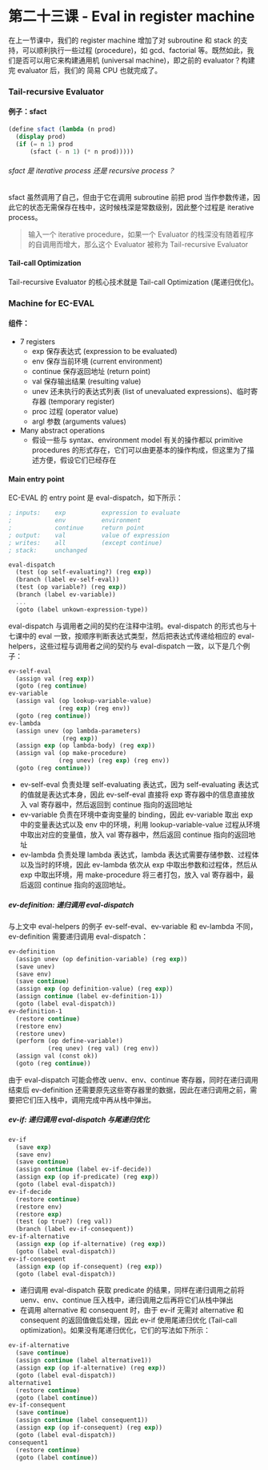 # 第二十三课 - Eval in register machine

在上一节课中，我们的 register machine 增加了对 subroutine 和 stack 的支持，可以顺利执行一些过程 \(procedure\)，如 gcd、factorial 等。既然如此，我们是否可以用它来构建通用机 \(universal machine\)，即之前的 evaluator？构建完 evaluator 后，我们的 简易 CPU 也就完成了。

### Tail-recursive Evaluator

#### 例子：sfact

```scheme
(define sfact (lambda (n prod)
  (display prod)
  (if (= n 1) prod
      (sfact (- n 1) (* n prod)))))
```

###### sfact 是 iterative process 还是 recursive process？

sfact 虽然调用了自己，但由于它在调用 subroutine 前把 prod 当作参数传递，因此它的状态无需保存在栈中，这时候栈深是常数级别，因此整个过程是 iterative process。

> 输入一个 iterative procedure，如果一个 Evaluator 的栈深没有随着程序的自调用而增大，那么这个 Evaluator 被称为 Tail-recursive Evaluator

#### Tail-call Optimization

Tail-recursive Evaluator 的核心技术就是 Tail-call Optimization \(尾递归优化\)。

### Machine for EC-EVAL

#### 组件：

* 7 registers
  * exp           保存表达式 \(expression to be evaluated\)
  * env           保存当前环境 \(current environment\)
  * continue  保存返回地址 \(return point\)
  * val            保存输出结果 \(resulting value\)
  * unev         还未执行的表达式列表 \(list of unevaluated expressions\)、临时寄存器 \(temporary register\)
  * proc          过程 \(operator value\)
  * argl           参数 \(arguments values\)
* Many abstract operations
  * 假设一些与 syntax、environment model 有关的操作都以 primitive procedures 的形式存在，它们可以由更基本的操作构成，但这里为了描述方便，假设它们已经存在

#### Main entry point

EC-EVAL 的 entry point 是 eval-dispatch，如下所示：

```scheme
; inputs:    exp          expression to evaluate
;            env          environment
;            continue     return point
; output:    val          value of expression
; writes:    all          (except continue)
; stack:     unchanged

eval-dispatch
  (test (op self-evaluating?) (reg exp))
  (branch (label ev-self-eval))
  (test (op variable?) (reg exp))
  (branch (label ev-variable))
  ...
  (goto (label unkown-expression-type))
```

eval-dispatch 与调用者之间的契约在注释中注明。eval-dispatch 的形式也与十七课中的 eval 一致，按顺序判断表达式类型，然后把表达式传递给相应的 eval-helpers，这些过程与调用者之间的契约与 eval-dispatch 一致，以下是几个例子：

```scheme
ev-self-eval
  (assign val (reg exp))
  (goto (reg continue)
ev-variable
  (assign val (op lookup-variable-value)
              (reg exp) (reg env))
  (goto (reg continue))
ev-lambda
  (assign unev (op lambda-parameters)
               (reg exp))
  (assign exp (op lambda-body) (reg exp))
  (assign val (op make-procedure)
              (reg unev) (reg exp) (reg env))
  (goto (reg continue))
```

* ev-self-eval 负责处理 self-evaluating 表达式，因为 self-evaluating 表达式的值就是表达式本身，因此 ev-self-eval 直接将 exp 寄存器中的信息直接放入 val 寄存器中，然后返回到 continue 指向的返回地址
* ev-variable 负责在环境中查询变量的 binding，因此 ev-variable 取出 exp 中的变量表达式以及 env 中的环境，利用 lookup-variable-value 过程从环境中取出对应的变量值，放入 val 寄存器中，然后返回 continue 指向的返回地址
* ev-lambda 负责处理 lambda 表达式，lambda 表达式需要存储参数、过程体以及当时的环境，因此 ev-lambda 依次从 exp 中取出参数和过程体，然后从 exp 中取出环境，用 make-procedure 将三者打包，放入 val 寄存器中，最后返回 continue 指向的返回地址。

##### ev-definition: 递归调用 eval-dispatch

与上文中 eval-helpers 的例子 ev-self-eval、ev-variable 和 ev-lambda 不同，ev-definition 需要递归调用 eval-dispatch：

```scheme
ev-definition
  (assign unev (op definition-variable) (reg exp))
  (save unev)
  (save env)
  (save continue)
  (assign exp (op definition-value) (reg exp))
  (assign continue (label ev-definition-1))
  (goto (label eval-dispatch))
ev-definition-1
  (restore continue)
  (restore env)
  (restore unev)
  (perform (op define-variable!)
           (req unev) (reg val) (reg env))
  (assign val (const ok))
  (goto (reg continue))
```

由于 eval-dispatch 可能会修改 uenv、env、continue 寄存器，同时在递归调用结束后 ev-definition 还需要原先这些寄存器里的数据，因此在递归调用之前，需要把它们压入栈中，调用完成中再从栈中弹出。

##### ev-if: 递归调用 eval-dispatch 与尾递归优化

```scheme
ev-if
  (save exp)
  (save env)
  (save continue)
  (assign continue (label ev-if-decide))
  (assign exp (op if-predicate) (reg exp))
  (goto (label eval-dispatch))
ev-if-decide
  (restore continue)
  (restore env)
  (restore exp)
  (test (op true?) (reg val))
  (branch (label ev-if-consequent))
ev-if-alternative
  (assign exp (op if-alternative) (reg exp))
  (goto (label eval-dispatch))
ev-if-consequent
  (assign exp (op if-consequent) (reg exp))
  (goto (label eval-dispatch))
```

* 递归调用 eval-dispatch 获取 predicate 的结果，同样在递归调用之前将 uenv、env、continue 压入栈中，递归调用之后再将它们从栈中弹出
* 在调用 alternative 和 consequent 时，由于 ev-if 无需对 alternative 和 consequent 的返回值做后处理，因此 ev-if 使用尾递归优化 \(Tail-call optimization\)。如果没有尾递归优化，它们的写法如下所示：

```scheme
ev-if-alternative
  (save continue)
  (assign continue (label alternative1))
  (assign exp (op if-alternative) (reg exp))
  (goto (label eval-dispatch))
alternative1
  (restore continue)
  (goto (label continue))
ev-if-consequent
  (save continue)
  (assign continue (label consequent1))
  (assign exp (op if-consequent) (reg exp))
  (goto (label eval-dispatch))
consequent1
  (restore continue)
  (goto (label continue))
```




